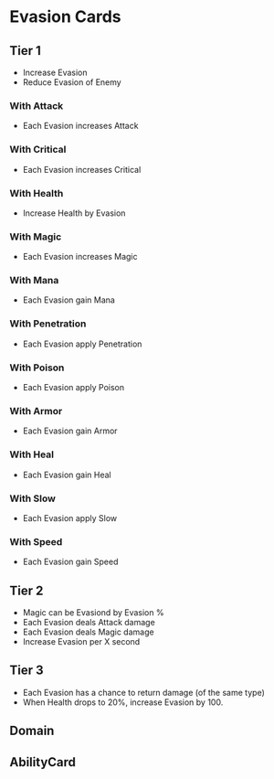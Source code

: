 # Evasion Cards

## Tier 1

- Increase Evasion
- Reduce Evasion of Enemy

### With Attack

- Each Evasion increases Attack

### With Critical

- Each Evasion increases Critical

### With Health

- Increase Health by Evasion

### With Magic

- Each Evasion increases Magic

### With Mana

- Each Evasion gain Mana

### With Penetration

- Each Evasion apply Penetration

### With Poison

- Each Evasion apply Poison

### With Armor

- Each Evasion gain Armor

### With Heal

- Each Evasion gain Heal

### With Slow

- Each Evasion apply Slow

### With Speed

- Each Evasion gain Speed

## Tier 2

- Magic can be Evasiond by Evasion %
- Each Evasion deals Attack damage
- Each Evasion deals Magic damage
- Increase Evasion per X second

## Tier 3

- Each Evasion has a chance to return damage (of the same type)
- When Health drops to 20%, increase Evasion by 100.

## Domain

## AbilityCard
